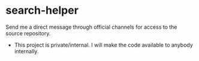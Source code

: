 # search-helper

Send me a direct message through official channels for access to the source repository.

* This project is private/internal. I will make the code available to anybody internally.
